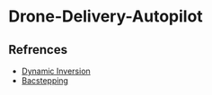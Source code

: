 # Drone-Delivery-Autopilot

## Refrences

- [Dynamic Inversion](https://www.sciencedirect.com/science/article/pii/S2405896318301903)
- [Bacstepping](https://ieeexplore.ieee.org/document/4058900)
